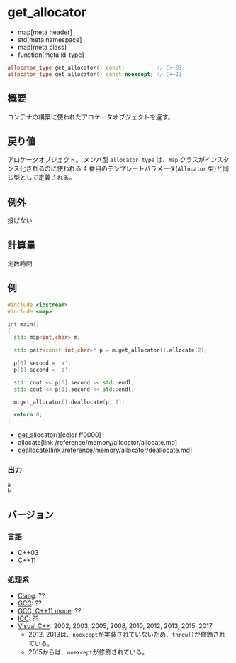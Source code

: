 # get_allocator
* map[meta header]
* std[meta namespace]
* map[meta class]
* function[meta id-type]

```cpp
allocator_type get_allocator() const;          // C++03
allocator_type get_allocator() const noexcept; // C++11
```

## 概要
コンテナの構築に使われたアロケータオブジェクトを返す。


## 戻り値
アロケータオブジェクト。
メンバ型 `allocator_type` は、`map` クラスがインスタンス化されるのに使われる 4 番目のテンプレートパラメータ(`Allocator` 型)と同じ型として定義される。


## 例外
投げない


## 計算量
定数時間


## 例
```cpp example
#include <iostream>
#include <map>

int main()
{
  std::map<int,char> m;

  std::pair<const int,char>* p = m.get_allocator().allocate(2);

  p[0].second = 'a';
  p[1].second = 'b';

  std::cout << p[0].second << std::endl;
  std::cout << p[1].second << std::endl;

  m.get_allocator().deallocate(p, 2);

  return 0;
}
```
* get_allocator()[color ff0000]
* allocate[link /reference/memory/allocator/allocate.md]
* deallocate[link /reference/memory/allocator/deallocate.md]

### 出力
```
a
b
```

## バージョン
### 言語
- C++03
- C++11

### 処理系
- [Clang](/implementation.md#clang): ??
- [GCC](/implementation.md#gcc): ??
- [GCC, C++11 mode](/implementation.md#gcc): ??
- [ICC](/implementation.md#icc): ??
- [Visual C++](/implementation.md#visual_cpp): 2002, 2003, 2005, 2008, 2010, 2012, 2013, 2015, 2017
	- 2012, 2013は、`noexcept`が実装されていないため、`throw()`が修飾されている。
	- 2015からは、`noexcept`が修飾されている。
